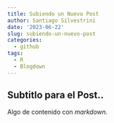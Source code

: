 ```yaml
---
title: Subiendo un Nuevo Post
author: Santiago Silvestrini
date: '2023-06-22'
slug: subiendo-un-nuevo-post
categories:
  - github
tags:
  - R
  - Blogdown
---
```


## Subtitlo para el Post..

Algo de contenido con *markdown*.